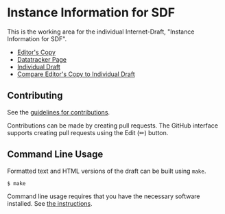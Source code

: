 <!-- regenerate: on (set to off if you edit this file) -->

# Instance Information for SDF

This is the working area for the individual Internet-Draft, "Instance Information for SDF".

* [Editor's Copy](https://ietf-wg-asdf.github.io/instance-information/#go.draft-bormann-asdf-instance-information.html)
* [Datatracker Page](https://datatracker.ietf.org/doc/draft-bormann-asdf-instance-information)
* [Individual Draft](https://datatracker.ietf.org/doc/html/draft-bormann-asdf-instance-information)
* [Compare Editor's Copy to Individual Draft](https://ietf-wg-asdf.github.io/instance-information/#go.draft-bormann-asdf-instance-information.diff)


## Contributing

See the
[guidelines for contributions](https://github.com/ietf-wg-asdf/instance-information/blob/main/CONTRIBUTING.md).

Contributions can be made by creating pull requests.
The GitHub interface supports creating pull requests using the Edit (✏) button.


## Command Line Usage

Formatted text and HTML versions of the draft can be built using `make`.

```sh
$ make
```

Command line usage requires that you have the necessary software installed.  See
[the instructions](https://github.com/martinthomson/i-d-template/blob/main/doc/SETUP.md).

